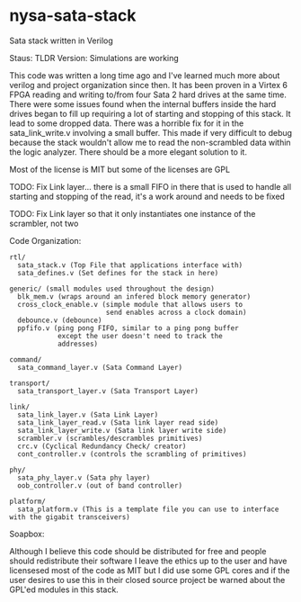 nysa-sata-stack
===============

Sata stack written in Verilog

Staus: TLDR Version: Simulations are working

This code was written a long time ago and I've learned much more about verilog and project organization
since then. It has been proven in a Virtex 6 FPGA reading and writing to/from four Sata 2 hard drives at
the same time. There were some issues found when the internal buffers inside the hard drives began to
fill up requiring a lot of starting and stopping of this stack. It lead to some dropped data. There was
a horrible fix for it in the sata_link_write.v involving a small buffer. This made if very difficult to
debug because the stack wouldn't allow me to read the non-scrambled data within the logic analyzer.
There should be a more elegant solution to it.

Most of the license is MIT but some of the licenses are GPL

TODO: Fix Link layer... there is a small FIFO in there that is used to handle all starting and stopping
of the read, it's a work around and needs to be fixed

TODO: Fix Link layer so that it only instantiates one instance of the scrambler, not two

Code Organization:

    rtl/
      sata_stack.v (Top File that applications interface with)
      sata_defines.v (Set defines for the stack in here)

    generic/ (small modules used throughout the design)
      blk_mem.v (wraps around an infered block memory generator)
      cross_clock_enable.v (simple module that allows users to
                            send enables across a clock domain)
      debounce.v (debounce)
      ppfifo.v (ping pong FIFO, similar to a ping pong buffer
                except the user doesn't need to track the
                addresses)

    command/
      sata_command_layer.v (Sata Command Layer)

    transport/
      sata_transport_layer.v (Sata Transport Layer)

    link/
      sata_link_layer.v (Sata Link Layer)
      sata_link_layer_read.v (Sata link layer read side)
      sata_link_layer_write.v (Sata link layer write side)
      scrambler.v (scrambles/descrambles primitives)
      crc.v (Cyclical Redundancy Check/ creator)
      cont_controller.v (controls the scrambling of primitives)

    phy/
      sata_phy_layer.v (Sata phy layer)
      oob_controller.v (out of band controller)

    platform/
      sata_platform.v (This is a template file you can use to interface with the gigabit transceivers)


Soapbox:

Although I believe this code should be distributed for free and people should redistribute their software
I leave the ethics up to the user and have licensesed most of the code as MIT but I did use some GPL cores
and if the user desires to use this in their closed source project be warned about the GPL'ed modules in
this stack.

